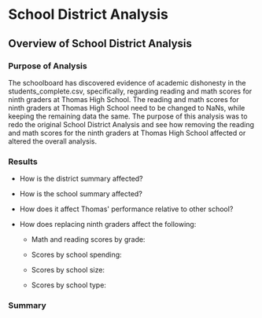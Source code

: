 # School District Analysis

## Overview of School District Analysis

### Purpose of Analysis
The schoolboard has discovered evidence of academic dishonesty in the students_complete.csv, specifically, regarding reading and math scores for ninth graders at Thomas High School. The reading and math scores for ninth graders at Thomas High School need to be changed to NaNs, while keeping the remaining data the same. The purpose of this analysis was to redo the original School District Analysis and see how removing the reading and math scores for the ninth graders at Thomas High School affected or altered the overall analysis.


### Results
- How is the district summary affected?




- How is the school summary affected?




- How does it affect Thomas' performance relative to other school?




- How does replacing ninth graders affect the following:
    - Math and reading scores by grade:
    
    
    
    - Scores by school spending:
    
    
    
    - Scores by school size:
    
    
    
    - Scores by school type:

### Summary
